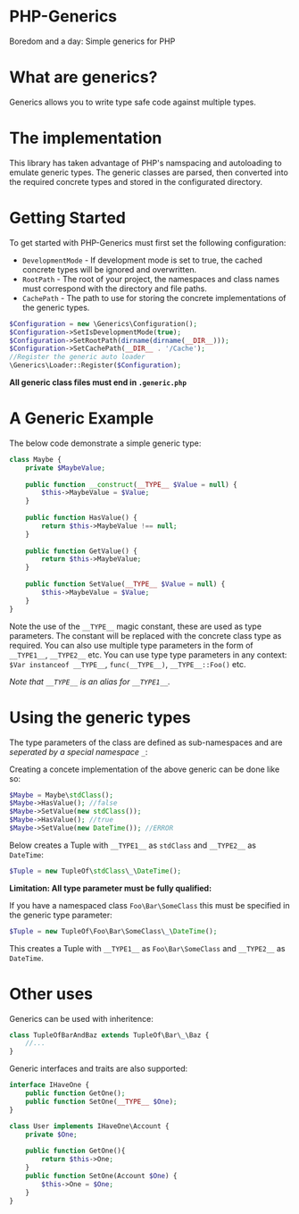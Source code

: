 PHP-Generics
============

Boredom and a day: Simple generics for PHP


What are generics?
==================
Generics allows you to write type safe code against multiple types.

The implementation
==================
This library has taken advantage of PHP's namspacing and autoloading to emulate generic types. 
The generic classes are parsed, then converted into the required concrete types and stored in the
configurated directory.

Getting Started
===============
To get started with PHP-Generics must first set the following configuration:
 - `DevelopmentMode` - If development mode is set to true, the cached concrete types will be ignored and overwritten.
 - `RootPath` - The root of your project, the namespaces and class names must correspond with the directory and file paths.
 - `CachePath` - The path to use for storing the concrete implementations of the generic types.

```php
$Configuration = new \Generics\Configuration();
$Configuration->SetIsDevelopmentMode(true);
$Configuration->SetRootPath(dirname(dirname(__DIR__)));
$Configuration->SetCachePath(__DIR__ . '/Cache');
//Register the generic auto loader
\Generics\Loader::Register($Configuration);
```
**All generic class files must end in `.generic.php`**

A Generic Example
=================
The below code demonstrate a simple generic type:

```php
class Maybe {
    private $MaybeValue;
    
    public function __construct(__TYPE__ $Value = null) {
        $this->MaybeValue = $Value;
    }
    
    public function HasValue() {
        return $this->MaybeValue !== null;
    }
    
    public function GetValue() {
        return $this->MaybeValue;
    }
    
    public function SetValue(__TYPE__ $Value = null) {
        $this->MaybeValue = $Value;
    }
}
```

Note the use of the `__TYPE__` magic constant, these are used as type parameters. 
The constant will be replaced with the concrete class type as required.
You can also use multiple type parameters in the form of `__TYPE1__`, `__TYPE2__` etc.
You can use type type parameters in any context: `$Var instanceof __TYPE__`, `func(__TYPE__)`, `__TYPE__::Foo()` etc. 

*Note that `__TYPE__` is an alias for `__TYPE1__`.*

Using the generic types
=======================

The type parameters of the class are defined as sub-namespaces and are *seperated by a special namespace `_`*:

Creating a concete implementation of the above generic can be done like so:
```php
$Maybe = Maybe\stdClass();
$Maybe->HasValue(); //false
$Maybe->SetValue(new stdClass());
$Maybe->HasValue(); //true
$Maybe->SetValue(new DateTime()); //ERROR

```

Below creates a Tuple with `__TYPE1__` as `stdClass` and `__TYPE2__` as `DateTime`:
```php 
$Tuple = new TupleOf\stdClass\_\DateTime();
```



**Limitation: All type parameter must be fully qualified:**

If you have a namespaced class `Foo\Bar\SomeClass` this must be specified in the generic type parameter:
```php
$Tuple = new TupleOf\Foo\Bar\SomeClass\_\DateTime();
```
This creates a Tuple with `__TYPE1__` as `Foo\Bar\SomeClass` and `__TYPE2__` as `DateTime`.

Other uses
==========
Generics can be used with inheritence:
```php
class TupleOfBarAndBaz extends TupleOf\Bar\_\Baz {
    //...
}
```

Generic interfaces and traits are also supported:
```php
interface IHaveOne {
    public function GetOne();
    public function SetOne(__TYPE__ $One);
}

class User implements IHaveOne\Account {
    private $One;
    
    public function GetOne(){
        return $this->One;
    }
    public function SetOne(Account $One) {
        $this->One = $One;
    }
}
```
